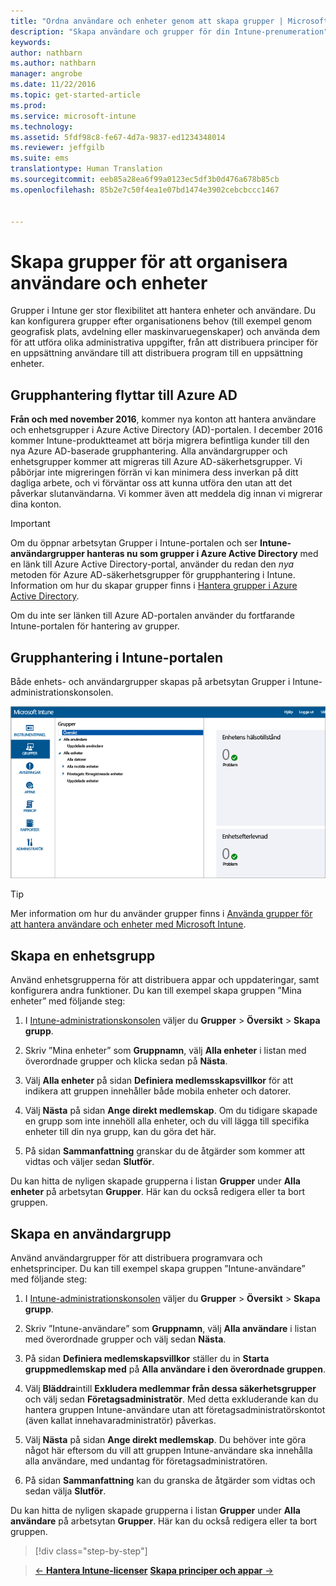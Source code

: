 ```yaml
---
title: "Ordna användare och enheter genom att skapa grupper | Microsoft Intune"
description: "Skapa användare och grupper för din Intune-prenumeration"
keywords: 
author: nathbarn
ms.author: nathbarn
manager: angrobe
ms.date: 11/22/2016
ms.topic: get-started-article
ms.prod: 
ms.service: microsoft-intune
ms.technology: 
ms.assetid: 5fdf98c8-fe67-4d7a-9837-ed1234348014
ms.reviewer: jeffgilb
ms.suite: ems
translationtype: Human Translation
ms.sourcegitcommit: eeb85a28ea6f99a0123ec5df3b0d476a678b85cb
ms.openlocfilehash: 85b2e7c50f4ea1e07bd1474e3902cebcbccc1467


---
```



# <a name="create-groups-to-organize-users-and-devices"></a>Skapa grupper för att organisera användare och enheter
Grupper i Intune ger stor flexibilitet att hantera enheter och användare. Du kan konfigurera grupper efter organisationens behov (till exempel genom geografisk plats, avdelning eller maskinvaruegenskaper) och använda dem för att utföra olika administrativa uppgifter, från att distribuera principer för en uppsättning användare till att distribuera program till en uppsättning enheter.

## <a name="group-management-moving-to-azure-ad"></a>Grupphantering flyttar till Azure AD

**Från och med november 2016**, kommer nya konton att hantera användare och enhetsgrupper i Azure Active Directory (AD)-portalen. I december 2016 kommer Intune-produktteamet att börja migrera befintliga kunder till den nya Azure AD-baserade grupphantering. Alla användargrupper och enhetsgrupper kommer att migreras till Azure AD-säkerhetsgrupper. Vi påbörjar inte migreringen förrän vi kan minimera dess inverkan på ditt dagliga arbete, och vi förväntar oss att kunna utföra den utan att det påverkar slutanvändarna. Vi kommer även att meddela dig innan vi migrerar dina konton.


>[!IMPORTANT]
>
>Om du öppnar arbetsytan Grupper i Intune-portalen och ser **Intune-användargrupper hanteras nu som grupper i Azure Active Directory** med en länk till Azure Active Directory-portal, använder du redan den *nya* metoden för Azure AD-säkerhetsgrupper för grupphantering i Intune. Information om hur du skapar grupper finns i [Hantera grupper i Azure Active Directory](https://docs.microsoft.com/azure/active-directory/active-directory-groups-create-azure-portal).
>
>Om du inte ser länken till Azure AD-portalen använder du fortfarande Intune-portalen för hantering av grupper.

## <a name="group-management-in-the-intune-portal"></a>Grupphantering i Intune-portalen

Både enhets- och användargrupper skapas på arbetsytan Grupper i Intune-administrationskonsolen.

![Arbetsytan Grupper i administrationskonsolen](./media/groups.png)


> [!TIP]
> Mer information om hur du använder grupper finns i [Använda grupper för att hantera användare och enheter med Microsoft Intune](/intune/deploy-use/use-groups-to-manage-users-and-devices-with-microsoft-intune).


## <a name="create-a-device-group"></a>Skapa en enhetsgrupp
Använd enhetsgrupperna för att distribuera appar och uppdateringar, samt konfigurera andra funktioner. Du kan till exempel skapa gruppen ”Mina enheter” med följande steg:

1.  I [Intune-administrationskonsolen](https://manage.microsoft.com/) väljer du **Grupper** > **Översikt** > **Skapa grupp**.

2.  Skriv ”Mina enheter” som **Gruppnamn**, välj **Alla enheter** i listan med överordnade grupper och klicka sedan på **Nästa**.

3.  Välj **Alla enheter** på sidan **Definiera medlemsskapsvillkor** för att indikera att gruppen innehåller både mobila enheter och datorer.

4.  Välj **Nästa** på sidan **Ange direkt medlemskap**. Om du tidigare skapade en grupp som inte innehöll alla enheter, och du vill lägga till specifika enheter till din nya grupp, kan du göra det här.

5.  På sidan **Sammanfattning** granskar du de åtgärder som kommer att vidtas och väljer sedan **Slutför**.

Du kan hitta de nyligen skapade grupperna i listan **Grupper** under **Alla enheter** på arbetsytan **Grupper**. Här kan du också redigera eller ta bort gruppen.

## <a name="create-a-user-group"></a>Skapa en användargrupp
Använd användargrupper för att distribuera programvara och enhetsprinciper. Du kan till exempel skapa gruppen ”Intune-användare” med följande steg:

1.  I [Intune-administrationskonsolen](https://manage.microsoft.com/) väljer du **Grupper** > **Översikt** > **Skapa grupp**.

2.  Skriv ”Intune-användare” som **Gruppnamn**, välj **Alla användare** i listan med överordnade grupper och välj sedan **Nästa**.

3.  På sidan **Definiera medlemskapsvillkor** ställer du in **Starta gruppmedlemskap med** på **Alla användare i den överordnade gruppen**.

4.  Välj **Bläddra**intill **Exkludera medlemmar från dessa säkerhetsgrupper** och välj sedan **Företagsadministratör**. Med detta exkluderande kan du hantera gruppen Intune-användare utan att företagsadministratörskontot (även kallat innehavaradministratör) påverkas.

5.  Välj **Nästa** på sidan **Ange direkt medlemskap**. Du behöver inte göra något här eftersom du vill att gruppen Intune-användare ska innehålla alla användare, med undantag för företagsadministratören.

6.  På sidan **Sammanfattning** kan du granska de åtgärder som vidtas och sedan välja **Slutför**.

Du kan hitta de nyligen skapade grupperna i listan **Grupper** under **Alla användare** på arbetsytan **Grupper**. Här kan du också redigera eller ta bort gruppen.

>[!div class="step-by-step"]

>[&larr; **Hantera Intune-licenser**](.\start-with-a-paid-subscription-to-microsoft-intune-step-4.md) [**Skapa principer och appar** &rarr;](.\start-with-a-paid-subscription-to-microsoft-intune-step-6.md)  



<!--HONumber=Dec16_HO2-->


